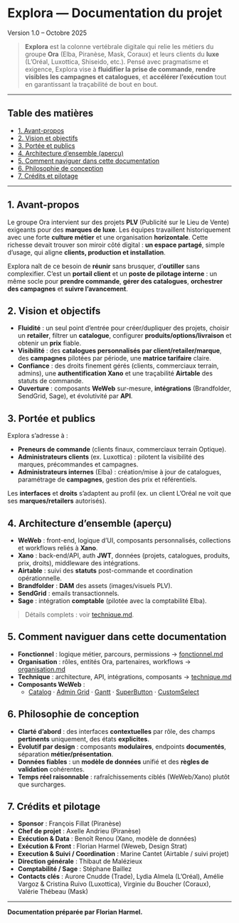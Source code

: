 # Explora — Documentation du projet
Version 1.0 – Octobre 2025

> **Explora** est la colonne vertébrale digitale qui relie les métiers du groupe **Ora** (Elba, Piranèse, Mask, Coraux) et leurs clients du **luxe** (L’Oréal, Luxottica, Shiseido, etc.). Pensé avec pragmatisme et exigence, Explora vise à **fluidifier la prise de commande**, **rendre visibles les campagnes et catalogues**, et **accélérer l’exécution** tout en garantissant la traçabilité de bout en bout.

---

## Table des matières
- [1. Avant-propos](#1-avant-propos)
- [2. Vision et objectifs](#2-vision-et-objectifs)
- [3. Portée et publics](#3-portée-et-publics)
- [4. Architecture d’ensemble (aperçu)](#4-architecture-densemble-aperçu)
- [5. Comment naviguer dans cette documentation](#5-comment-naviguer-dans-cette-documentation)
- [6. Philosophie de conception](#6-philosophie-de-conception)
- [7. Crédits et pilotage](#7-crédits-et-pilotage)

---

## 1. Avant-propos

Le groupe Ora intervient sur des projets **PLV** (Publicité sur le Lieu de Vente) exigeants pour des **marques de luxe**. Les équipes travaillent historiquement avec une forte **culture métier** et une organisation **horizontale**. Cette richesse devait trouver son miroir côté digital : **un espace partagé**, simple d’usage, qui aligne **clients, production et installation**.

Explora naît de ce besoin de **réunir** sans brusquer, d’**outiller** sans complexifier. C’est un **portail client** et un **poste de pilotage interne** : un même socle pour **prendre commande**, **gérer des catalogues**, **orchestrer des campagnes** et **suivre l’avancement**.

## 2. Vision et objectifs

- **Fluidité** : un seul point d’entrée pour créer/dupliquer des projets, choisir un **retailer**, filtrer un **catalogue**, configurer **produits/options/livraison** et obtenir un **prix** fiable.
- **Visibilité** : des **catalogues personnalisés par client/retailer/marque**, des **campagnes** pilotées par période, une **matrice tarifaire** claire.
- **Confiance** : des droits finement gérés (clients, commerciaux terrain, admins), une **authentification Xano** et une traçabilité **Airtable** des statuts de commande.
- **Ouverture** : composants **WeWeb** sur-mesure, **intégrations** (Brandfolder, SendGrid, Sage), et évolutivité par **API**.

## 3. Portée et publics

Explora s’adresse à :
- **Preneurs de commande** (clients finaux, commerciaux terrain Optique).
- **Administrateurs clients** (ex. Luxottica) : pilotent la visibilité des marques, précommandes et campagnes.
- **Administrateurs internes** (Elba) : création/mise à jour de catalogues, paramétrage de **campagnes**, gestion des prix et référentiels.

Les **interfaces** et **droits** s’adaptent au profil (ex. un client L’Oréal ne voit que ses **marques/retailers** autorisés).

## 4. Architecture d’ensemble (aperçu)

- **WeWeb** : front-end, logique d’UI, composants personnalisés, collections et workflows reliés à **Xano**.
- **Xano** : back-end/API, auth **JWT**, données (projets, catalogues, produits, prix, droits), middleware des intégrations.
- **Airtable** : suivi des **statuts** post-commande et coordination opérationnelle.
- **Brandfolder** : **DAM** des assets (images/visuels PLV).
- **SendGrid** : emails transactionnels.
- **Sage** : intégration **comptable** (pilotée avec la comptabilité Elba).

> Détails complets : voir [technique.md](technique.md).

## 5. Comment naviguer dans cette documentation

- **Fonctionnel** : logique métier, parcours, permissions → [fonctionnel.md](fonctionnel.md)  
- **Organisation** : rôles, entités Ora, partenaires, workflows → [organisation.md](organisation.md)  
- **Technique** : architecture, API, intégrations, composants → [technique.md](technique.md)  
- **Composants WeWeb** :
  - [Catalog](composants/catalog.md) · [Admin Grid](composants/admin-grid.md) · [Gantt](composants/gantt.md) · [SuperButton](composants/superbutton.md) · [CustomSelect](composants/customselect.md)

## 6. Philosophie de conception

- **Clarté d’abord** : des interfaces **contextuelles** par rôle, des champs **pertinents** uniquement, des états **explicites**.
- **Évolutif par design** : composants **modulaires**, endpoints **documentés**, séparation **métier/présentation**.
- **Données fiables** : un **modèle de données** unifié et des **règles de validation** cohérentes.
- **Temps réel raisonnable** : rafraîchissements ciblés (WeWeb/Xano) plutôt que surcharges.

## 7. Crédits et pilotage

- **Sponsor** : François Fillat (Piranèse)  
- **Chef de projet** : Axelle Andrieu (Piranèse)  
- **Exécution & Data** : Benoît Renou (Xano, modèle de données)  
- **Exécution & Front** : Florian Harmel (Weweb, Design Strat)  
- **Execution & Suivi / Coordination** : Marine Cantet (Airtable / suivi projet)  
- **Direction générale** : Thibaut de Malézieux  
- **Comptabilité / Sage** : Stéphane Baillez  
- **Contacts clés** : Aurore Cnudde (Trade), Lydia Almela (L’Oréal), Amélie Vargoz & Cristina Ruivo (Luxottica), Virginie du Boucher (Coraux), Valérie Thébeau (Mask)

---

**Documentation préparée par Florian Harmel.**
